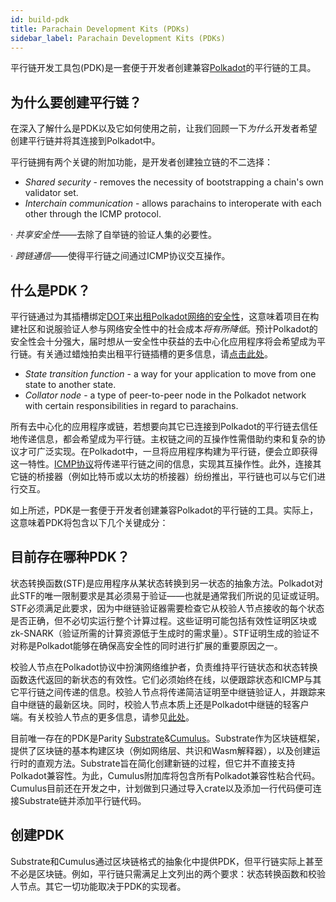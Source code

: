 ```yaml
---
id: build-pdk
title: Parachain Development Kits (PDKs)
sidebar_label: Parachain Development Kits (PDKs)
---
```


平行链开发工具包(PDK)是一套便于开发者创建兼容[Polkadot](learn-parachains)的平行链的工具。

## 为什么要创建平行链？

在深入了解什么是PDK以及它如何使用之前，让我们回顾一下*为什么*开发者希望创建平行链并将其连接到Polkadot中。

平行链拥有两个关键的附加功能，是开发者创建独立链的不二选择：

- *Shared security* - removes the necessity of bootstrapping a chain's own validator set.
- *Interchain communication* - allows parachains to interoperate with each other through the ICMP protocol.

· *共享安全性*——去除了自举链的验证人集的必要性。

· *跨链通信*——使得平行链之间通过ICMP协议交互操作。

## 什么是PDK？

平行链通过为其插槽绑定[DOT](learn-DOT)来[出租Polkadot网络的安全性](learn-security)，这意味着项目在构建社区和说服验证人参与网络安全性中的社会成本*将有所降低*。预计Polkadot的安全性会十分强大，届时想从一安全性中获益的去中心化应用程序将会希望成为平行链。有关通过蜡烛拍卖出租平行链插槽的更多信息，请[点击此处](learn-auction)。

- *State transition function* - a way for your application to move from one state to another state.
- *Collator node* - a type of peer-to-peer node in the Polkadot network with certain responsibilities in regard to parachains.

所有去中心化的应用程序或链，若想要向其它已连接到Polkadot的平行链去信任地传递信息，都会希望成为平行链。主权链之间的互操作性需借助约束和复杂的协议才可广泛实现。在Polkadot中，一旦将应用程序构建为平行链，便会立即获得这一特性。[ICMP协议](learn-interchain)将传递平行链之间的信息，实现其互操作性。此外，连接其它链的桥接器（例如比特币或以太坊的桥接器）纷纷推出，平行链也可以与它们进行交互。

如上所述，PDK是一套便于开发者创建兼容Polkadot的平行链的工具。实际上，这意味着PDK将包含以下几个关键成分：

## 目前存在哪种PDK？

状态转换函数(STF)是应用程序从某状态转换到另一状态的抽象方法。Polkadot对此STF的唯一限制要求是其必须易于验证——也就是通常我们所说的见证或证明。STF必须满足此要求，因为中继链验证器需要检查它从校验人节点接收的每个状态是否正确，但不必切实运行整个计算过程。这些证明可能包括有效性证明区块或zk-SNARK（验证所需的计算资源低于生成时的需求量）。STF证明生成的验证不对称是Polkadot能够在确保高安全性的同时进行扩展的重要原因之一。

校验人节点在Polkadot协议中扮演网络维护者，负责维持平行链状态和状态转换函数迭代返回的新状态的有效性。它们必须始终在线，以便跟踪状态和ICMP与其它平行链之间传递的信息。校验人节点将传递简洁证明至中继链验证人，并跟踪来自中继链的最新区块。同时，校验人节点本质上还是Polkadot中继链的轻客户端。有关校验人节点的更多信息，请参见[此处](maintain-collator)。

目前唯一存在的PDK是Parity [Substrate](https://github.com/paritytech/substrate)&[Cumulus](https://github.com/paritytech/cumulus)。Substrate作为区块链框架，提供了区块链的基本构建区块（例如网络层、共识和Wasm解释器），以及创建运行时的直观方法。Substrate旨在简化创建新链的过程，但它并不直接支持Polkadot兼容性。为此，Cumulus附加库将包含所有Polkadot兼容性粘合代码。Cumulus目前还在开发之中，计划做到只通过导入crate以及添加一行代码便可连接Substrate链并添加平行链代码。

## 创建PDK

Substrate和Cumulus通过区块链格式的抽象化中提供PDK，但平行链实际上甚至不必是区块链。例如，平行链只需满足上文列出的两个要求：状态转换函数和校验人节点。其它一切功能取决于PDK的实现者。
